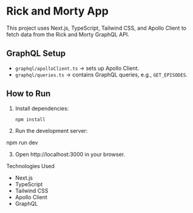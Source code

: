 # Rick and Morty App

This project uses Next.js, TypeScript, Tailwind CSS, and Apollo Client to fetch data from the Rick and Morty GraphQL API.

## GraphQL Setup

- `graphql/apolloClient.ts` → sets up Apollo Client.
- `graphql/queries.ts` → contains GraphQL queries, e.g., `GET_EPISODES`.

## How to Run

1. Install dependencies:
   ```bash
   npm install
2. Run the development server:

npm run dev


3. Open http://localhost:3000 in your browser.

Technologies Used

- Next.js
- TypeScript
- Tailwind CSS
- Apollo Client
- GraphQL